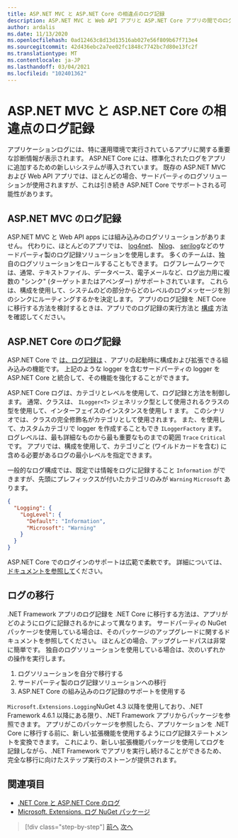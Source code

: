 ```yaml
---
title: ASP.NET MVC と ASP.NET Core の相違点のログ記録
description: ASP.NET MVC と Web API アプリと ASP.NET Core アプリの間でのログ記録はどのように異なりますか。
author: ardalis
ms.date: 11/13/2020
ms.openlocfilehash: 0ad12463c8d13d13516ab027e56f809b67f713e4
ms.sourcegitcommit: 42d436ebc2a7ee02fc1848c7742bc7d80e13fc2f
ms.translationtype: MT
ms.contentlocale: ja-JP
ms.lasthandoff: 03/04/2021
ms.locfileid: "102401362"
---
```

# <a name="logging-differences-between-aspnet-mvc-and-aspnet-core"></a>ASP.NET MVC と ASP.NET Core の相違点のログ記録

アプリケーションログには、特に運用環境で実行されているアプリに関する重要な診断情報が表示されます。 ASP.NET Core には、標準化されたログをアプリに追加するための新しいシステムが導入されています。 既存の ASP.NET MVC および Web API アプリでは、ほとんどの場合、サードパーティのログソリューションが使用されますが、これは引き続き ASP.NET Core でサポートされる可能性があります。

## <a name="aspnet-mvc-logging"></a>ASP.NET MVC のログ記録

ASP.NET MVC と Web API apps には組み込みのログソリューションがありません。 代わりに、ほとんどのアプリでは、 [log4net](https://www.nuget.org/packages/log4net/)、 [Nlog](https://www.nuget.org/packages/NLog/)、 [serilog](https://www.nuget.org/packages/Serilog)などのサードパーティ製のログ記録ソリューションを使用します。 多くのチームは、独自のログソリューションをロールすることもできます。 ログフレームワークでは、通常、テキストファイル、データベース、電子メールなど、ログ出力用に複数の "シンク" (ターゲットまたはアペンダー) がサポートされています。 これらは、構成を使用して、システムのどの部分からどのレベルのログメッセージを別のシンクにルーティングするかを決定します。 アプリのログ記録を .NET Core に移行する方法を検討するときは、アプリでのログ記録の実行方法と [構成](configuration-differences.md) 方法を確認してください。

## <a name="aspnet-core-logging"></a>ASP.NET Core のログ記録

ASP.NET Core で [は、ログ記録は](/aspnet/core/fundamentals/logging/) 、アプリの起動時に構成および拡張できる組み込みの機能です。 上記のような logger を含むサードパーティの logger を ASP.NET Core と統合して、その機能を強化することができます。

ASP.NET Core ログは、カテゴリとレベルを使用して、ログ記録と方法を制御します。 通常、クラスは、 `ILogger<T>` ジェネリック型として使用されるクラスの型を使用して、インターフェイスのインスタンスを使用し `T` ます。 このシナリオでは、クラスの完全修飾名がカテゴリとして使用されます。 また、を使用して、カスタムカテゴリで logger を作成することもでき `ILoggerFactory` ます。 ログレベルは、最も詳細なものから最も重要なものまでの範囲 `Trace` `Critical` です。 アプリでは、構成を使用して、カテゴリごと (ワイルドカードを含む) に含める必要があるログの最小レベルを指定できます。

一般的なログ構成では、既定では情報をログに記録すること `Information` ができますが、先頭にプレフィックスが付いたカテゴリのみが `Warning` `Microsoft` あります。

```json
{
  "Logging": {
    "LogLevel": {
      "Default": "Information",
      "Microsoft": "Warning"
    }
  }
}
```

ASP.NET Core でのログインのサポートは広範で柔軟です。 詳細については、 [ドキュメントを参照して](/aspnet/core/fundamentals/logging/)ください。

## <a name="migrate-logging"></a>ログの移行

.NET Framework アプリのログ記録を .NET Core に移行する方法は、アプリがどのようにログに記録されるかによって異なります。 サードパーティの NuGet パッケージを使用している場合は、そのパッケージのアップグレードに関するドキュメントを参照してください。 ほとんどの場合、アップグレードパスは非常に簡単です。 独自のログソリューションを使用している場合は、次のいずれかの操作を実行します。

1. ログソリューションを自分で移行する
1. サードパーティ製のログ記録ソリューションへの移行
1. ASP.NET Core の組み込みのログ記録のサポートを使用する

`Microsoft.Extensions.Logging`NuGet 4.3 以降を使用しており、.NET Framework 4.6.1 以降にある限り、.NET Framework アプリからパッケージを参照できます。 アプリがこのパッケージを参照したら、アプリケーションを .NET Core に移行する前に、新しい拡張機能を使用するようにログ記録ステートメントを変換できます。 これにより、新しい拡張機能パッケージを使用してログを記録しながら、.NET Framework でアプリを実行し続けることができるため、完全な移行に向けたステップ実行のストーンが提供されます。

## <a name="references"></a>関連項目

- [.NET Core と ASP.NET Core のログ](/aspnet/core/fundamentals/logging/)
- [Microsoft. Extensions. ログ NuGet パッケージ](https://www.nuget.org/packages/microsoft.extensions.logging/)

>[!div class="step-by-step"]
>[前へ](middleware-modules-handlers.md)
>[次へ](routing-differences.md)
